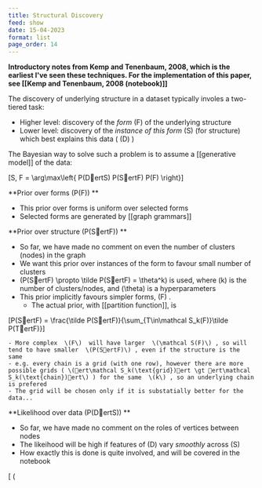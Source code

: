 ```yaml
---
title: Structural Discovery
feed: show
date: 15-04-2023
format: list
page_order: 14
---
```



**Introductory notes from Kemp and Tenenbaum, 2008, which is the earliest I've seen these techniques. For the implementation of this paper, see [[Kemp and Tenenbaum, 2008 (notebook)]]**

The discovery of underlying structure in a dataset typically involes a two-tiered task:
- Higher level: discovery of the *form*  \(F\)  of the underlying structure
- Lower level: discovery of the *instance of this form*  \(S\)  (for structure) which best explains this data ( \(D\) )

The Bayesian way to solve such a problem is to assume a [[generative model]] of the data: 

\[S, F = \arg\max\left\{ P(DertS) P(SertF) P(F) \right\}\]


**Prior over forms  \(P(F)\) **
- This prior over forms is uniform over selected forms
- Selected forms are generated by [[graph grammars]]

**Prior over structure  \(P(SertF)\) **
- So far, we have made no comment on even the number of clusters (nodes) in the graph
- We want this prior over instances of the form to favour small number of clusters
-  \(P(SertF) \propto \tilde P(SertF) = \theta^k\)  is used, where  \(k\)  is the number of clusters/nodes, and  \(\theta\)  is a hyperparameters
- This prior implicitly favours simpler forms,  \(F\) .
	- The actual prior, with [[partition function]], is 

\[P(SertF) = \frac{\tilde P(SertF)}{\sum_{T\in\mathcal S_k(F)}\tilde P(TertF)}\]


	- More complex  \(F\)  will have larger  \(\mathcal S(F)\) , so will tend to have smaller  \(P(SertF)\) , even if the structure is the same
	- e.g. every chain is a grid (with one row), however there are more possible grids ( \(ert\mathcal S_k(\text{grid})ert \gt ert\mathcal S_k(\text{chain})ert\) ) for the same  \(k\) , so an underlying chain is prefered
	- The grid will be chosen only if it is substatially better for the data...

**Likelihood over data  \(P(DertS)\) **
- So far, we have made no comment on the roles of vertices between nodes
- The likeihood will be high if features of  \(D\)  vary *smoothly* across  \(S\) 
- How exactly this is done is quite involved, and will be covered in the notebook

\[ \(
